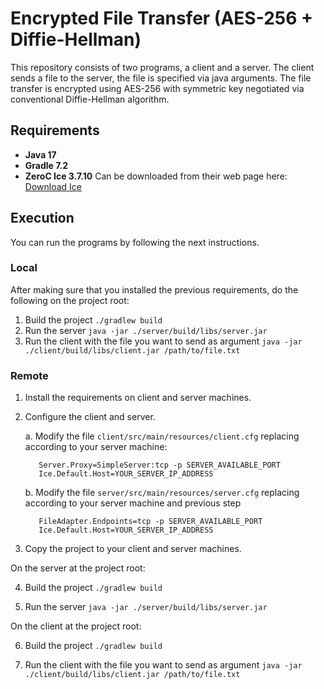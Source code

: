 # Encrypted File Transfer (AES-256 + Diffie-Hellman)
This repository consists of two programs, a client and a server. The client sends a file to the server, the file is specified via java arguments.
The file transfer is encrypted using AES-256 with symmetric key negotiated via conventional Diffie-Hellman algorithm.

## Requirements
- **Java 17**
- **Gradle 7.2** 
- **ZeroC Ice 3.7.10** Can be downloaded from their web page here: [Download Ice](https://zeroc.com/ice/downloads/3.7)

## Execution

You can run the programs by following the next instructions.

### Local
After making sure that you installed the previous requirements,
do the following on the project root:

1. Build the project
`./gradlew build`
2. Run the server
`java -jar ./server/build/libs/server.jar`
3. Run the client with the file you want to send as argument
`java -jar ./client/build/libs/client.jar /path/to/file.txt`

### Remote

1. Install the requirements on client and server machines.
2. Configure the client and server.

   a. Modify the file `client/src/main/resources/client.cfg` replacing according to your server machine:
     ```
        Server.Proxy=SimpleServer:tcp -p SERVER_AVAILABLE_PORT
        Ice.Default.Host=YOUR_SERVER_IP_ADDRESS
     ```
   b. Modify the file `server/src/main/resources/server.cfg` replacing according to your server machine and previous step
     ```
        FileAdapter.Endpoints=tcp -p SERVER_AVAILABLE_PORT
        Ice.Default.Host=YOUR_SERVER_IP_ADDRESS
     ``` 
3. Copy the project to your client and server machines.

On the server at the project root:

4. Build the project
`./gradlew build`

5. Run the server
`java -jar ./server/build/libs/server.jar`

On the client at the project root:

6. Build the project
`./gradlew build`

7. Run the client with the file you want to send as argument
`java -jar ./client/build/libs/client.jar /path/to/file.txt`
